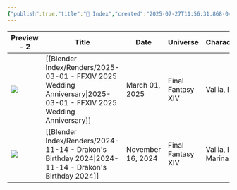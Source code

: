 ```yaml
---
{"publish":true,"title":"📇 Index","created":"2025-07-27T11:56:31.868-04:00","cssclasses":""}
---
```


|Preview - 2|Title|Date|Universe|Characters|
|---|---|---|---|---|
|![](https://shiitake.us-east.host.bsky.network/xrpc/com.atproto.sync.getBlob?did=did%3Aplc%3Avigxa24owwfxyoe5nnweh7i4&cid=bafkreidyxzlortntwyeawnu6qmmxssv3h2bw7lgybrff6mzvrjhte5m22e)|[[Blender Index/Renders/2025-03-01 - FFXIV 2025 Wedding Anniversary\|2025-03-01 - FFXIV 2025 Wedding Anniversary]]|March 01, 2025|Final Fantasy XIV|Vallia, Iriali|
|![](https://shiitake.us-east.host.bsky.network/xrpc/com.atproto.sync.getBlob?did=did%3Aplc%3Avigxa24owwfxyoe5nnweh7i4&cid=bafkreibq64mpmtzxrpc6m2ly353h4glpajais7q2ogrph4s5bf6a4zg5tq)|[[Blender Index/Renders/2024-11-14 - Drakon's Birthday 2024\|2024-11-14 - Drakon's Birthday 2024]]|November 16, 2024|Final Fantasy XIV|Vallia, Iriali, Marina|